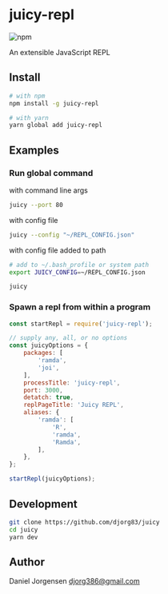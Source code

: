 # juicy-repl

![npm](https://img.shields.io/badge/version-0.0.9-green.svg)

An extensible JavaScript REPL

## Install

``` bash
# with npm
npm install -g juicy-repl

# with yarn
yarn global add juicy-repl
```

## Examples

### Run global command

with command line args
``` bash
juicy --port 80
```

with config file
``` bash
juicy --config "~/REPL_CONFIG.json"
```

with config file added to path
``` bash
# add to ~/.bash_profile or system path
export JUICY_CONFIG=~/REPL_CONFIG.json
```
``` bash
juicy
```

### Spawn a repl from within a program
``` javascript
const startRepl = require('juicy-repl');

// supply any, all, or no options
const juicyOptions = {
    packages: [
        'ramda',
        'joi',
    ],
    processTitle: 'juicy-repl',
    port: 3000,
    detatch: true,
    replPageTitle: 'Juicy REPL',
    aliases: {
        'ramda': [
            'R',
            'ramda',
            'Ramda',
        ],
    },
};

startRepl(juicyOptions);
```

## Development
``` bash
git clone https://github.com/djorg83/juicy
cd juicy
yarn dev
```

## Author

Daniel Jorgensen <djorg386@gmail.com>